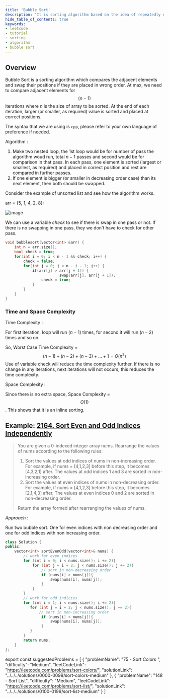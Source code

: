```yaml
---
title: 'Bubble Sort'
description: 'It is sorting algorithm based on the idea of repeatedly comparing pairs of adjacent elements and then swapping their positions if they exist in the wrong order.'
hide_table_of_contents: true
keywords:
- leetcode
- tutorial
- sorting
- algorithm
- bubble sort
---
```


<TutorialAuthors  names = "@RadhikaChhabra17"/>

## Overview

Bubble Sort is a sorting algorithm which compares the adjacent elements and swap their positions if they are placed in wrong order. At max, we need to compare adjacent elements for $$(n - 1)$$ iterations where $n$ is the size of array to be sorted. At the end of each iteration, larger (or smaller, as required) value is sorted and placed at correct positions.

The syntax that we are using is `cpp`, please refer to your own language of preference if needed.

Algorithm :
1. Make two nested loop, the 1st loop would be for number of pass the algorithm woud run, total $n-1$ passes and second would be for comparison in that pass. In each pass, one element is sorted (largest or smallest, as required) and placed in correct position and rest are compared in further passes.
2. If one element is bigger (or smaller in decreasing order case) than its next element, then both should be swapped. 

Consider the example of unsorted list and see how the algorithm works.

arr = {5, 1, 4, 2, 8}: 

![image](https://user-images.githubusercontent.com/77332750/196658633-a3b735de-820b-45de-a0cc-b7933d67d75c.png)
	
We can use a variable *check* to see if there is swap in one pass or not. If there is no swapping in one pass, they we don't have to check for other pass.

<Tabs>
<TabItem value = "c++" label = "C++">
<SolutionAuthor name = "@RadhikaChhabra17"/>

```c++
void bubblesort(vector<int> &arr) {
	int n = arr.size();
	bool check = true;
	for(int i = 0; i < n - 1 && check; i++) {
		check = false;
		for(int j = 0; j < n - i - 1; j++) {
			if(arr[j] > arr[j + 1]) {
                		swap(arr[j], arr[j + 1]);
				check = true;
			}
		}
	}
}
```
</TabItem>
</Tabs>

### Time and Space Complexity

Time Complexity :

For first iteration, loop will run ($n-1$) times, for second it will run ($n-2$) times and so on.

So, Worst Case Time Complexity = $$(n - 1) + (n - 2) + (n - 3) + ... + 1 = O(n^2)$$
Use of variable check will reduce the time complexity further. If there is no change in any iterations, next iterations will not occurs, this reduces the time complexity.

Space Complexity :

Since there is no extra space, Space Complexity = $$O(1)$$. This shows that it is an inline sorting.

## Example: [2164. Sort Even and Odd Indices Independently](https://leetcode.com/problems/sort-even-and-odd-indices-independently/)

> You are given a 0-indexed integer array nums. Rearrange the values of nums according to the following rules:
>  1. Sort the values at odd indices of nums in non-increasing order. For example, if nums = [4,1,2,3] before this step, it becomes [4,3,2,1] after. The values at odd indices 1 and 3 are sorted in non-increasing order.
>  2. Sort the values at even indices of nums in non-decreasing order. For example, if nums = [4,1,2,3] before this step, it becomes [2,1,4,3] after. The values at even indices 0 and 2 are sorted in non-decreasing order.
>
>Return the array formed after rearranging the values of nums.


*Approach* : 

Run two bubble sort. One for even indices with non decreasing order and one for odd indices with non increasing order.

<Tabs>
<TabItem value="c++" label="C++">
<SolutionAuthor name="@RadhikaChhabra17"/>

```c++
class Solution {
public:
    vector<int> sortEvenOdd(vector<int>& nums) {
        // work for even indices
        for (int i = 0; i < nums.size(); i += 2){
            for (int j = i + 2; j < nums.size(); j += 2){
                // sort in non-decreasing order
                if (nums[i] > nums[j]){
                    swap(nums[i], nums[j]);
                }
            }
        }
        // work for odd indicies
        for (int i = 1; i < nums.size(); i += 2){
           for (int j = i + 2; j < nums.size(); j += 2){
               // sort in non-increasing order
                if (nums[i] < nums[j]){
                    swap(nums[i], nums[j]);
                }
           }
        }
        return nums;
    }
};
```
</TabItem>
</Tabs>

export const suggestedProblems = [
  {
    "problemName": "75 -  Sort Colors ",
    "difficulty": "Medium",
    "leetCodeLink": "https://leetcode.com/problems/sort-colors/",
    "solutionLink": "../../../solutions/0000-0099/sort-colors-medium"
  },
  {
    "problemName": "148 - Sort List",
    "difficulty": "Medium",
    "leetCodeLink": "https://leetcode.com/problems/sort-list/",
    "solutionLink": "../../../solutions/0100-0199/sort-list-medium"
  }
]

<Table title="Suggested Problems" data={suggestedProblems} />

